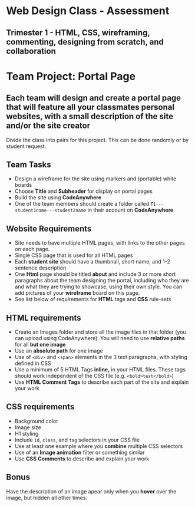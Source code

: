 # Web Design Class - Assessment

## Trimester 1 - HTML, CSS, wireframing, commenting, designing from scratch, and collaboration

# Team Project: Portal Page

## Each team will design and create a portal page that will feature all your classmates personal websites, with a small description of the site and/or the site creator

Divide the class into pairs for this project. This can be done randomly or by student request.

## Team **Tasks**

- Design a wireframe for the site using markers and (portable) white boards
- Choose **Title** and **Subheader** for display on portal pages
- Build the site using **CodeAnywhere**
- One of the team members should create a folder called `T1---student1name---student2name` in their account on **CodeAnywhere**

## Website Requirements

- Site needs to have multiple HTML pages, with links to the other pages on each page.
- Single CSS page that is used for all HTML pages
- Each **student site** should have a thumbnail, short name, and 1-2 sentence description
- One **Html** page should be titled **about** and include 3 or more short paragraphs about the team designing the portal, including who they are and what they are trying to showcase, using their own style. You can add pictures of your **wireframe** board on this page.
- See list below of requirements for **HTML** tags and **CSS** rule-sets

## HTML requirements

- Create an Images folder and store all the image files in that folder (you can upload using CodeAnywhere). You will need to use **relative paths** for all **but one image**
- Use an **absolute path** for one image 
- Use of `<div>` and `<span>` elements in the 3 text paragraphs, with styling defined in CSS
- Use a minimum of 5 HTML Tags **inline,** in your HTML files. These tags should work independent of the CSS file (e.g. `<bold>test</bold>`)
- Use **HTML Comment Tags** to describe each part of the site and explain your work

## CSS requirements

- Background color
- Image size
- H1 styling
- Include `id`, `class`, and `tag` selectors in your CSS file
- Use at least one example where you **combine** multiple CSS selectors
- Use of an **Image animation** filter or something similar
- Use **CSS Comments** to describe and explain your work

## Bonus

Have the description of an image apear only when you **hover** over the image, but hidden all other times.
